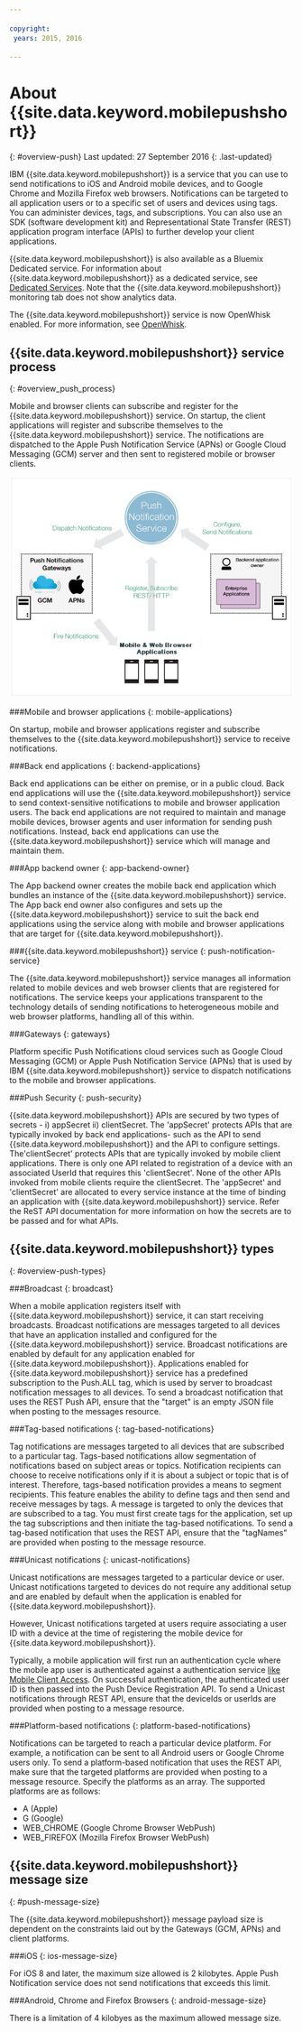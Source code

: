 ```yaml
---

copyright:
 years: 2015, 2016

---
```


# About {{site.data.keyword.mobilepushshort}}
{: #overview-push}
Last updated: 27 September 2016
{: .last-updated}

IBM {{site.data.keyword.mobilepushshort}} is a service that you can use to send notifications to iOS and Android mobile devices, and to Google Chrome and Mozilla Firefox web browsers. Notifications can be targeted to all application users or to a specific set of users and devices using tags. You can administer devices, tags, and subscriptions. You can also use an SDK (software development kit) and Representational State Transfer (REST) application program interface (APIs) to further develop your client applications. 

{{site.data.keyword.mobilepushshort}} is also available as a Bluemix Dedicated service. For information about {{site.data.keyword.mobilepushshort}} as a dedicated service, see [Dedicated Services](../../dedicated/index.html). Note that the {{site.data.keyword.mobilepushshort}} monitoring tab does not show analytics data.

The {{site.data.keyword.mobilepushshort}} service is now OpenWhisk enabled. For more information, see [OpenWhisk](../../openwhisk/index.html).


## {{site.data.keyword.mobilepushshort}} service process
{: #overview_push_process}

Mobile and browser clients can subscribe and register for the {{site.data.keyword.mobilepushshort}} service. On startup, the client applications will register and subscribe themselves to the {{site.data.keyword.mobilepushshort}} service. The notifications are dispatched to the Apple Push Notification Service (APNs) or Google Cloud Messaging (GCM) server and then sent to registered mobile or browser clients.

![Push Overview](images/overview.jpg)


###Mobile and browser applications
{: mobile-applications}

On startup, mobile and browser applications register and subscribe themselves to the {{site.data.keyword.mobilepushshort}} service to receive notifications.

###Back end applications
{: backend-applications}

Back end applications can be either on premise, or in a public cloud. Back end applications will use the {{site.data.keyword.mobilepushshort}} service to send context-sensitive notifications to mobile and browser application users. The back end applications are not required to maintain and manage mobile devices, browser agents and user information for sending push notifications. Instead, back end applications can use the {{site.data.keyword.mobilepushshort}} service which will manage and maintain them.

###App backend owner
{: app-backend-owner}

The App backend owner creates the mobile back end application which bundles an instance of the {{site.data.keyword.mobilepushshort}} service. The App back end owner also configures and sets up the {{site.data.keyword.mobilepushshort}} service to suit the back end applications using the service along with mobile  and browser applications that are target for {{site.data.keyword.mobilepushshort}}.

###{{site.data.keyword.mobilepushshort}} service
{: push-notification-service}

The {{site.data.keyword.mobilepushshort}} service manages all information related to mobile devices and web browser clients that are registered for notifications. The service keeps your applications transparent to the technology details of sending notifications to heterogeneous mobile and web browser platforms, handling all of this within.

###Gateways
{: gateways}

Platform specific Push Notifications cloud services such as Google Cloud Messaging (GCM) or Apple Push Notification Service (APNs) that is used by IBM {{site.data.keyword.mobilepushshort}} service to dispatch notifications to the mobile and browser applications.

###Push Security
{: push-security}

{{site.data.keyword.mobilepushshort}} APIs are secured by two types of secrets - i) appSecret ii) clientSecret. The 'appSecret' protects APIs that are typically invoked by back end applications- such as the API to send {{site.data.keyword.mobilepushshort}} and the API to configure settings.   The'clientSecret' protects APIs that are typically invoked by mobile client applications. There is only one API related to registration of a device with an associated UserId that requires this 'clientSecret'. None of the other APIs invoked from mobile clients require the clientSecret. The 'appSecret' and 'clientSecret' are allocated to every service instance at the time of binding an application with {{site.data.keyword.mobilepushshort}} service. Refer the ReST API documentation for more information on how the secrets are to be passed and for what APIs.

## {{site.data.keyword.mobilepushshort}} types
{: #overview-push-types}

###Broadcast
{: broadcast}

When a mobile application registers itself with {{site.data.keyword.mobilepushshort}} service, it can start receiving broadcasts. Broadcast notifications are messages targeted to all devices that have an application installed and configured for the {{site.data.keyword.mobilepushshort}} service. Broadcast notifications are enabled by default for any application enabled for {{site.data.keyword.mobilepushshort}}. Applications enabled for {{site.data.keyword.mobilepushshort}} service has a predefined subscription to the Push.ALL tag, which is used by server to broadcast notification messages to all devices. To send a broadcast notification that uses the REST Push API, ensure that the "target" is an empty JSON file when posting to the messages resource.

###Tag-based notifications
{: tag-based-notifications}

Tag notifications are messages targeted to all devices that are subscribed to a particular tag. Tags-based notifications allow segmentation of notifications based on subject areas or topics. Notification recipients can choose to receive notifications only if it is about a subject or topic that is of interest. Therefore, tags-based notification provides a means to segment recipients. This feature enables the ability to define tags and then send and receive messages by tags. A message is targeted to only the devices that are subscribed to a tag. You must first create tags for the application, set up the tag subscriptions and then initiate the tag-based notifications. To send a tag-based notification that uses the REST API, ensure that the "tagNames" are provided when posting to the message resource.

###Unicast notifications
{: unicast-notifications}

Unicast notifications are messages targeted to a particular device or user. Unicast notifications targeted to devices do not require any additional setup and are enabled by default when the application is enabled for {{site.data.keyword.mobilepushshort}}.

However, Unicast notifications targeted at users require associating a user ID with a device at the time of registering the mobile device for {{site.data.keyword.mobilepushshort}}.  

Typically, a mobile application will first run an authentication cycle where the mobile app user is authenticated against a authentication service [like Mobile Client Access](https://console.ng.bluemix.net/docs/services/mobileaccess/index.html). On successful authentication, the authenticated user ID is then passed into the Push Device Registration API. 
To send a Unicast notifications through REST API, ensure that the deviceIds or userIds are provided when posting to a message resource.

###Platform-based notifications
{: platform-based-notifications}

Notifications can be targeted to reach a particular device platform. For example, a notification can be sent to all Android users or Google Chrome users only. To send a platform-based notification that uses the REST API, make sure that the targeted platforms are provided when posting to a message resource. Specify the platforms as an array. The supported platforms are as follows:
* A (Apple)
* G (Google)
* WEB_CHROME (Google Chrome Browser WebPush)
* WEB_FIREFOX (Mozilla Firefox Browser WebPush)

## {{site.data.keyword.mobilepushshort}} message size
{: #push-message-size}

The {{site.data.keyword.mobilepushshort}} message payload size is dependent on the constraints laid out by the Gateways (GCM, APNs) and client platforms. 

###iOS
{: ios-message-size}

For iOS 8 and later, the maximum size allowed is 2 kilobytes. Apple Push Notification service does not send notifications that exceeds this limit.

###Android, Chrome and Firefox Browsers
{: android-message-size}

There is a limitation of 4 kilobyes as the maximum allowed message size.  
